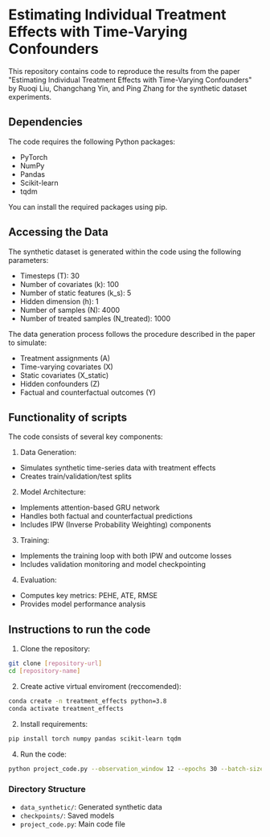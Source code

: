 # Estimating Individual Treatment Effects with Time-Varying Confounders
This repository contains code to reproduce the results from the paper "Estimating Individual Treatment Effects with Time-Varying Confounders" by Ruoqi Liu, Changchang Yin, and Ping Zhang for the synthetic dataset experiments.

## Dependencies
The code requires the following Python packages:
- PyTorch
- NumPy
- Pandas
- Scikit-learn
- tqdm

You can install the required packages using pip. 

## Accessing the Data
The synthetic dataset is generated within the code using the following parameters:

- Timesteps (T): 30
- Number of covariates (k): 100
- Number of static features (k_s): 5
- Hidden dimension (h): 1
- Number of samples (N): 4000
- Number of treated samples (N_treated): 1000

The data generation process follows the procedure described in the paper to simulate:

- Treatment assignments (A)
- Time-varying covariates (X)
- Static covariates (X_static)
- Hidden confounders (Z)
- Factual and counterfactual outcomes (Y)

## Functionality of scripts 
The code consists of several key components:

1. Data Generation:
- Simulates synthetic time-series data with treatment effects
- Creates train/validation/test splits

2. Model Architecture:
- Implements attention-based GRU network
- Handles both factual and counterfactual predictions
- Includes IPW (Inverse Probability Weighting) components

3. Training:
- Implements the training loop with both IPW and outcome losses
- Includes validation monitoring and model checkpointing

4. Evaluation:
- Computes key metrics: PEHE, ATE, RMSE
- Provides model performance analysis

## Instructions to run the code

1. Clone the repository:
```bash
git clone [repository-url]
cd [repository-name]
```
2. Create active virtual enviroment (reccomended):
``` bash
conda create -n treatment_effects python=3.8
conda activate treatment_effects
```

2. Install requirements: 
```bash
pip install torch numpy pandas scikit-learn tqdm
```
4. Run the code:

``` bash
python project_code.py --observation_window 12 --epochs 30 --batch-size 128
```

### Directory Structure
- `data_synthetic/`: Generated synthetic data
- `checkpoints/`: Saved models
- `project_code.py`: Main code file
